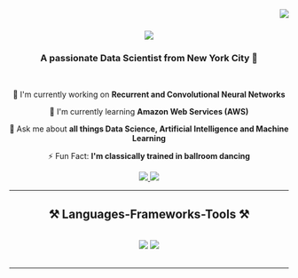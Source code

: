 <!--
**Dre1896/Dre1896** is a ✨ _special_ ✨ repository because its `README.md` (this file) appears on your GitHub profile.

Here are some ideas to get you started:

- 🔭 I’m currently working on ...
- 🌱 I’m currently learning ...
- 👯 I’m looking to collaborate on ...
- 🤔 I’m looking for help with ...
- 💬 Ask me about ...
- 📫 How to reach me: ...
- 😄 Pronouns: ...
- ⚡ Fun fact: ...
-->

<img align="right" src="https://visitor-badge.laobi.icu/badge?page_id=Dre1896.Dre1896" />

<h1 align = "center">
    <img src = "https://readme-typing-svg.herokuapp.com/?font=Righteous&size=35&center=true&vCenter=true&width=500&height=70&duration=4000&lines=Hi+There!👋;+I'm+Tolu+Olatunbosun!;" />

<h3 align = "center"> A passionate Data Scientist from New York City 🗽</h3>
<br/>

<div align = "center">

🔭 I'm currently working on **Recurrent and Convolutional Neural Networks**

🌱 I'm currently learning **Amazon Web Services (AWS)**

💬 Ask me about **all things Data Science, Artificial Intelligence and Machine Learning**

⚡ Fun Fact: **I'm classically trained in ballroom dancing**

</div>

<div align = "center">
    <a href = "https://www.linkedin.com/in/toluolat347/" target = "_blank">
        <img src="https://img.shields.io/badge/LinkedIn-0077B5?style=for-the-badge&logo=linkedin&logoColor=white" target="_blank" />
    </a>
    <a href="https://dre1896.github.io" target= "_blank">
        <img src="https://img.shields.io/badge/Portfolio-FF5722?style=for-the-badge&logo=todoist&logoColor=white" target="_blank" /> <!-- sqlite, safari, google-chrome are other good icon options -->
  </a>
</div>

<hr/>
 
<h2 align="center">⚒️ Languages-Frameworks-Tools ⚒️</h2>
<br/>
<div align="center">
    <img src="https://skillicons.dev/icons?i=github,git,r" />
    <img src="https://skillicons.dev/icons?i=python,java,mysql" /><br>
</div>

<br/>
<hr/>
